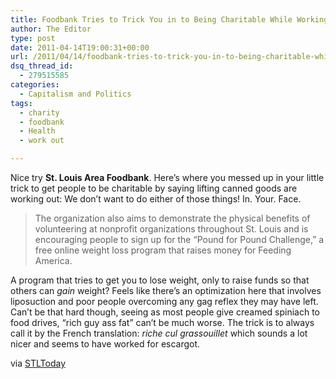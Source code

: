 ```yaml
---
title: Foodbank Tries to Trick You in to Being Charitable While Working Out
author: The Editor
type: post
date: 2011-04-14T19:00:31+00:00
url: /2011/04/14/foodbank-tries-to-trick-you-in-to-being-charitable-while-working-out/
dsq_thread_id:
  - 279515585
categories:
  - Capitalism and Politics
tags:
  - charity
  - foodbank
  - Health
  - work out

---
```

Nice try **St. Louis Area Foodbank**. Here&#8217;s where you messed up in your little trick to get people to be charitable by saying lifting canned goods are working out: We don&#8217;t want to do either of those things! In. Your. Face.

> The organization also aims to demonstrate the physical benefits of volunteering at nonprofit organizations throughout St. Louis and is encouraging people to sign up for the &#8220;Pound for Pound Challenge,&#8221; a free online weight loss program that raises money for Feeding America.

A program that tries to get you to lose weight, only to raise funds so that others can _gain_ weight? Feels like there&#8217;s an optimization here that involves liposuction and poor people overcoming any gag reflex they may have left. Can&#8217;t be that hard though, seeing as most people give creamed spiniach to food drives, &#8220;rich guy ass fat&#8221; can&#8217;t be much worse. The trick is to always call it by the French translation: _riche cul grassouillet_ which sounds a lot nicer and seems to have worked for escargot.

via <a href="http://www.stltoday.com/lifestyles/health-med-fit/health/health-matters/article_16b4c41c-6611-11e0-87ce-001a4bcf6878.html" target="_blank">STLToday</a>